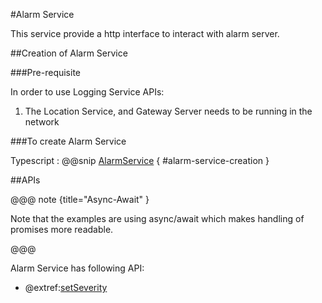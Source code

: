 #Alarm Service

This service provide a http interface to interact with alarm server.

##Creation of Alarm Service

###Pre-requisite

In order to use Logging Service APIs:

1. The Location Service, and Gateway Server needs to be running in the network

###To create Alarm Service

Typescript
:   @@snip [AlarmService](../../../../../example/src/documentation/alarm/AlarmServiceExamples.ts) { #alarm-service-creation }

##APIs

@@@ note {title="Async-Await" }

Note that the examples are using async/await which makes handling of promises more readable.

@@@

Alarm Service has following API:

- @extref:[setSeverity](ts-docs:interfaces/clients.alarmservice.html#setseverity)
